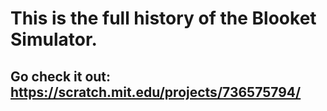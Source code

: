 # This is the full history of the Blooket Simulator.

## Go check it out: https://scratch.mit.edu/projects/736575794/
